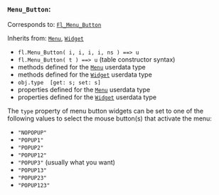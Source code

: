 ### `Menu_Button`:

Corresponds to:
[`Fl_Menu_Button`](http://www.fltk.org/doc-1.3/classFl__Menu__Button.html)

Inherits from:
[`Menu`](Menu),
[`Widget`](Widget)

*   `fl.Menu_Button( i, i, i, i, ns ) ==> u`
*   `fl.Menu_Button( t ) ==> u` (table constructor syntax)
*   methods defined for the [`Menu`](Menu) userdata type
*   methods defined for the [`Widget`](Widget) userdata type
*   `obj.type  [get: s; set: s]`
*   properties defined for the [`Menu`](Menu) userdata type
*   properties defined for the [`Widget`](Widget) userdata type

The `type` property of menu button widgets can be set to one of the
following values to select the mouse button(s) that activate the menu:

*   `"NOPOPUP"`
*   `"POPUP1"`
*   `"POPUP2"`
*   `"POPUP12"`
*   `"POPUP3"` (usually what you want)
*   `"POPUP13"`
*   `"POPUP23"`
*   `"POPUP123"`

